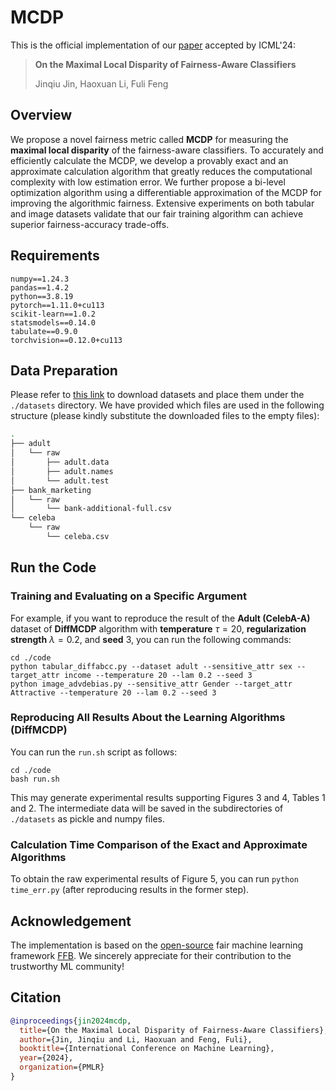# MCDP

This is the official implementation of our [paper](https://openreview.net/forum?id=5cm2jGct2W) accepted by ICML'24:

> **On the Maximal Local Disparity of Fairness-Aware Classifiers**
>
> Jinqiu Jin, Haoxuan Li, Fuli Feng

## Overview

We propose a novel fairness metric called **MCDP** for measuring the **maximal local disparity** of the fairness-aware classifiers. To accurately and efficiently calculate the MCDP, we develop a provably exact and an approximate calculation algorithm that greatly reduces the computational complexity with low estimation error. We further propose a bi-level optimization algorithm using a differentiable approximation of the MCDP for improving the algorithmic fairness. Extensive experiments on both tabular and image datasets validate that our fair training algorithm can achieve superior fairness-accuracy trade-offs.

## Requirements

```
numpy==1.24.3
pandas==1.4.2
python==3.8.19
pytorch==1.11.0+cu113
scikit-learn==1.0.2
statsmodels==0.14.0
tabulate==0.9.0
torchvision==0.12.0+cu113
```

## Data Preparation

Please refer to [this link](https://github.com/ahxt/fair_fairness_benchmark/blob/master/datasets/readme.md) to download datasets and place them under the `./datasets` directory. We have provided which files are used in the following structure (please kindly substitute the downloaded files to the empty files):

```bash
.
├── adult
│   └── raw
│       ├── adult.data
│       ├── adult.names
│       └── adult.test
├── bank_marketing
│   └── raw
│       └── bank-additional-full.csv
└── celeba
    └── raw
        └── celeba.csv
```

## Run the Code

### Training and Evaluating on a Specific Argument

For example, if you want to reproduce the result of the **Adult (CelebA-A)** dataset of **DiffMCDP** algorithm with **temperature** $\tau=20$, **regularization strength** $\lambda=0.2$, and **seed** 3, you can run the following commands:

```shell
cd ./code
python tabular_diffabcc.py --dataset adult --sensitive_attr sex --target_attr income --temperature 20 --lam 0.2 --seed 3
python image_advdebias.py --sensitive_attr Gender --target_attr Attractive --temperature 20 --lam 0.2 --seed 3
```

### Reproducing All Results About the Learning Algorithms (DiffMCDP)

You can run the `run.sh` script as follows:

```shell
cd ./code
bash run.sh
```

This may generate experimental results supporting Figures 3 and 4, Tables 1 and 2. The intermediate data will be saved in the subdirectories of `./datasets` as pickle and numpy files.

### Calculation Time Comparison of the Exact and Approximate Algorithms

To obtain the raw experimental results of Figure 5, you can run `python time_err.py` (after reproducing results in the former step).

## Acknowledgement

The implementation is based on the [open-source](https://github.com/ahxt/fair_fairness_benchmark) fair machine learning framework [FFB](https://openreview.net/forum?id=TzAJbTClAz). We sincerely appreciate for their contribution to the trustworthy ML community!

## Citation

```bibtex
@inproceedings{jin2024mcdp,
  title={On the Maximal Local Disparity of Fairness-Aware Classifiers},
  author={Jin, Jinqiu and Li, Haoxuan and Feng, Fuli},
  booktitle={International Conference on Machine Learning},
  year={2024},
  organization={PMLR}
}
```
